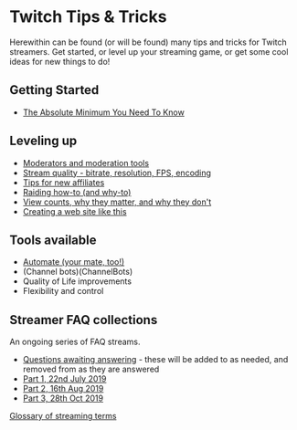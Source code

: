 # Twitch Tips & Tricks

Herewithin can be found (or will be found) many tips and tricks for Twitch
streamers. Get started, or level up your streaming game, or get some cool ideas
for new things to do!

## Getting Started

* [The Absolute Minimum You Need To Know](Basics)

## Leveling up

* [Moderators and moderation tools](Moderation)
* [Stream quality - bitrate, resolution, FPS, encoding](StreamQuality)
* [Tips for new affiliates](AffiliateCongrats)
* [Raiding how-to (and why-to)](RaidingOnTwitch)
* [View counts, why they matter, and why they don't](ViewCounts)
* [Creating a web site like this](MarkdownWebSite)

## Tools available

* [Automate (your mate, too!)](Automation)
* (Channel bots)(ChannelBots)
* Quality of Life improvements
* Flexibility and control

## Streamer FAQ collections

An ongoing series of FAQ streams.

* [Questions awaiting answering](StreamerAdviceQuestions) - these will be added
  to as needed, and removed from as they are answered
* [Part 1, 22nd July 2019](StreamerAdvice_20190722)
* [Part 2, 16th Aug 2019](StreamerAdvice_20190816)
* [Part 3, 28th Oct 2019](StreamerAdvice_20191028)

[Glossary of streaming terms](Glossary)
